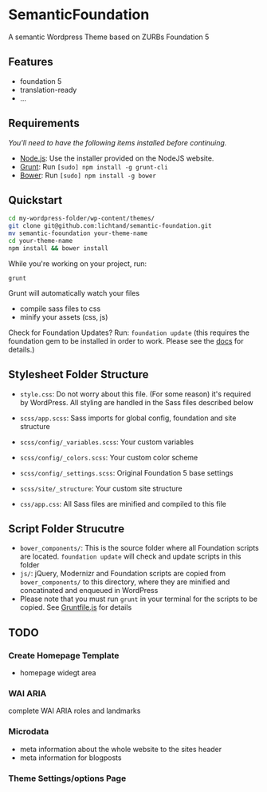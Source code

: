 # SemanticFoundation

A semantic Wordpress Theme based on ZURBs Foundation 5

## Features

* foundation 5
* translation-ready
* ...

## Requirements

*You'll need to have the following items installed before continuing.*

  * [Node.js](http://nodejs.org): Use the installer provided on the NodeJS website.
  * [Grunt](http://gruntjs.com/): Run `[sudo] npm install -g grunt-cli`
  * [Bower](http://bower.io): Run `[sudo] npm install -g bower`

## Quickstart

```bash
cd my-wordpress-folder/wp-content/themes/
git clone git@github.com:lichtand/semantic-foundation.git
mv semantic-fooundation your-theme-name
cd your-theme-name
npm install && bower install
```

While you're working on your project, run:

`grunt`

Grunt will automatically watch your files

* compile sass files to css
* minify your assets (css, js)

Check for Foundation Updates? Run:
`foundation update`
(this requires the foundation gem to be installed in order to work. Please see the [docs](http://foundation.zurb.com/docs/sass.html) for details.)


## Stylesheet Folder Structure

  * `style.css`: Do not worry about this file. (For some reason) it's required by WordPress. All styling are handled in the Sass files described below

  * `scss/app.scss`: Sass imports for global config, foundation and site structure

  * `scss/config/_variables.scss`: Your custom variables
  * `scss/config/_colors.scss`: Your custom color scheme
  * `scss/config/_settings.scss`: Original Foundation 5 base settings

  * `scss/site/_structure`: Your custom site structure

  * `css/app.css`: All Sass files are minified and compiled to this file

## Script Folder Strucutre

  * `bower_components/`: This is the source folder where all Foundation scripts are located. `foundation update` will check and update scripts in this folder
  * `js/`: jQuery, Modernizr and Foundation scripts are copied from `bower_components/` to this directory, where they are minified and concatinated and enqueued in WordPress
  * Please note that you must run `grunt` in your terminal for the scripts to be copied. See [Gruntfile.js](https://github.com/lichtand/semantic-foundation/blob/master/Gruntfile.js) for details

## TODO

### Create Homepage Template

* homepage widegt area

### WAI ARIA

complete WAI ARIA roles and landmarks

### Microdata

* meta information about the whole website to the sites header
* meta information for blogposts

### Theme Settings/options Page